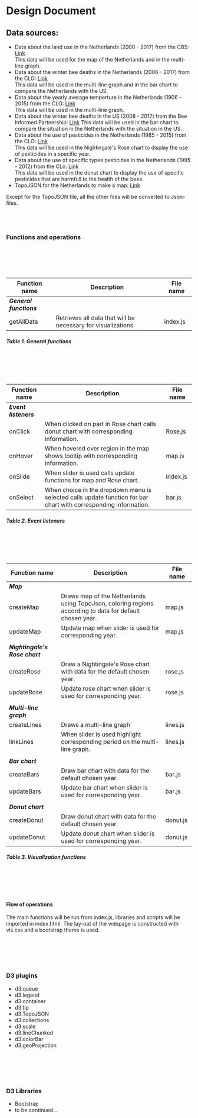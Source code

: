 # Design Document

## Data sources:  

- Data about the land use in the Netherlands (2000 - 2017) from the CBS: [Link](http://statline.cbs.nl/Statweb/publication/?DM=SLNL&PA=80780NED&D1=0%2c2-7%2c13-18%2c24%2c50%2c90%2c116%2c156%2c159%2c226%2c321%2c327%2c332%2c364%2c383-384%2c388%2c400-403%2c406%2c409%2c418%2c427%2c444%2c459%2c504%2c512%2c519%2c526%2c538&D2=0&D3=0%2c5%2c10%2c15-16&HDR=G1%2cG2&STB=T&VW=T)  
This data will be used for the map of the Netherlands and in the multi-line graph. 
- Data about the winter bee deaths in the Netherlands (2006 - 2017) from the CLO: [Link](http://www.clo.nl/indicatoren/nl0572-oorzaken-bijensterfte)  
This data will be used in the multi-line graph and in the bar chart to compare the Netherlands with the US.
- Data about the yearly average temperture in the Netherlands (1906 - 2015) from the CLO: [Link](www.clo.nl/nl022612)  
This data will be used in the multi-line graph.
- Data about the winter bee deaths in the US (2008 - 2017) from the Bee Informed Partnership: [Link](https://bip2.beeinformed.org/survey/)  This data will be used in the bar chart to compare the situation in the Netherlands with the situation in the US.
- Data about the use of pesticides in the Netherlands (1985 - 2015) from the CLO: [Link](http://www.clo.nl/indicatoren/nl0015-afzet-gewasbeschermingsmiddelen-in-de-land--en-tuinbouw?i=11-61)  
This data will be used in the Nightingale's Rose chart to display the use of pesticides in a specific year.
- Data about the use of specific types pesticides in the Netherlands (1995 - 2012) from the CLo: [Link](http://www.clo.nl/indicatoren/nl0560-gebruik-gewasbeschermingsmiddelen-in-land--en-tuinbouw-per-actieve-stof)  
This data will be used in the donut chart to display the use of specific pesticides that are harmfull to the health of the bees.
- TopoJSON for the Netherlands to make a map: [Link](http://bl.ocks.org/phil-pedruco/9344373)


Except for the TopoJSON file, all the other files will be converted to Json-files.
<br><br>
<br><br>
### Functions and operations  
<br><br>
<br><br>

| Function name   | Description  | File name  |
|-------------|-------------|-------------|
| ***General functions***  |   |   |
| getAllData  | Retrieves all data that will be necessary for visualizations.  | index.js  |

##### Table 1. General functions  
<br><br>
<br><br>

| Function name   | Description  | File name  |
|-------------|-------------|-------------|
| ***Event listeners***  |   |   |
| onClick  | When clicked on part in Rose chart calls donut chart with corresponding information. | Rose.js  |   
| onHover  | When hovered over region in the map shows tooltip with corresponding information. | map.js  | 
| onSlide  | When slider is used calls update functions for map and Rose chart. | index.js  | 
| onSelect | When choice in the dropdown menu is selected calls update function for bar chart with corresponding information. | bar.js  |  

##### Table 2. Event listeners  

<br><br>
<br><br>

| Function name   | Description  | File name  |
|-------------|-------------|-------------|
| ***Map***  | | |
| createMap  | Draws map of the Netherlands using TopoJson, coloring regions according to data for default chosen year.  | map.js  |   
| updateMap  | Update map when slider is used for corresponding year.  | map.js  | 
||||
| ***Nightingale's Rose chart***  |   |   |
| createRose   | Draw a Nightingale's Rose chart with data for the default chosen year.  | rose.js  |
| updateRose  | Update rose chart when slider is used for corresponding year.  | rose.js  |
||||
| ***Multi-line graph***  |   |   |
| createLines  | Draws a multi-line graph   | lines.js  |
| linkLines | When slider is used highlight corresponding period on the multi-line graph.| lines.js|
||||
| ***Bar chart***  |   |   |
| createBars  | Draw bar chart with data for the default chosen year.  | bar.js  |
| updateBars  | Update bar chart when slider is used for corresponding year.  | bar.js  |
||||
| ***Donut chart***  |   |   |
| createDonut  | Draw donut chart with data for the default chosen year.  | donut.js  |
| updateDonut  | Update donut chart when slider is used for corresponding year.  | donut.js  |

##### Table 3. Visualization functions

<br><br>
<br><br>


#### Flow of operations

The main functions will be run from index.js, libraries and scripts will be imported in index.html. The lay-out of the webpage is constructed with vis.css and a bootstrap theme is used.

<br><br>
<br><br>

### D3 plugins

- d3.queue
- d3.legend
- d3.container
- d3.tip
- d3.TopoJSON
- d3.collections
- d3.scale
- d3.lineChunked
- d3.colorBar
- d3.geoProjection

<br><br>
<br><br>

### D3 Libraries
- Bootstrap 
- to be continued...

